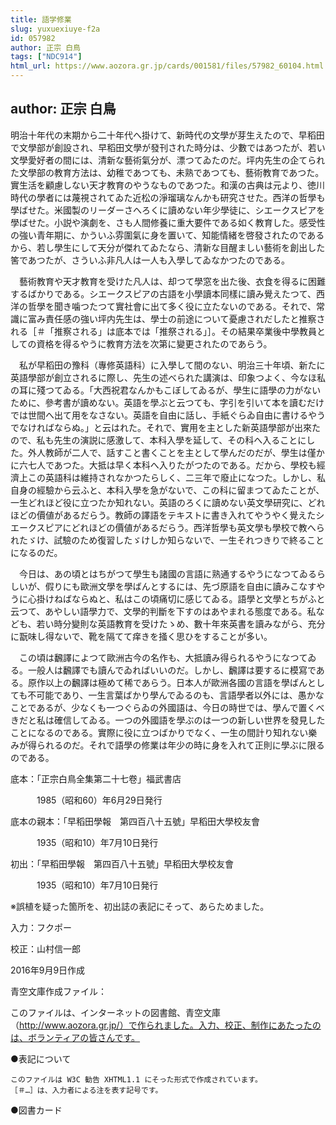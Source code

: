 ```yaml
---
title: 語学修業
slug: yuxuexiuye-f2a
id: 057982
author: 正宗 白鳥
tags: ["NDC914"]
html_url: https://www.aozora.gr.jp/cards/001581/files/57982_60104.html
---
```


## author: 正宗 白鳥

明治十年代の末期から二十年代へ掛けて、新時代の文學が芽生えたので、早稻田で文學部が創設され、早稻田文學が發刊された時分は、少數ではあつたが、若い文學愛好者の間には、清新な藝術氣分が、漂つてゐたのだ。坪内先生の企てられた文學部の教育方法は、幼稚であつても、未熟であつても、藝術教育であつた。實生活を顧慮しない天才教育のやうなものであつた。和漢の古典は元より、徳川時代の學者には蔑視されてゐた近松の淨瑠璃なんかも研究させた。西洋の哲學も學ばせた。米國製のリーダーさへろくに讀めない年少學徒に、シエークスピアを學ばせた。小説や演劇を、さも人間修養に重大要件である如く教育した。感受性の強い青年期に、かういふ雰圍氣に身を置いて、知能情緒を啓發されたのであるから、若し學生にして天分が傑れてゐたなら、清新な目醒ましい藝術を創出した筈であつたが、さういふ非凡人は一人も入學してゐなかつたのである。

　藝術教育や天才教育を受けた凡人は、却つて學窓を出た後、衣食を得るに困難するばかりである。シエークスピアの古語を小學讀本同樣に讀み覺えたつて、西洋の哲學を聞き噛つたつて實社會に出て多く役に立たないのである。それで、常識に富み責任感の強い坪内先生は、學士の前途について憂慮されだしたと推察される［＃「推察される」は底本では「推祭される」］。その結果卒業後中學教員としての資格を得るやうに教育方法を次第に變更されたのであらう。

　私が早稻田の豫科（專修英語科）に入學して間のない、明治三十年頃、新たに英語學部が創立されるに際し、先生の述べられた講演は、印象つよく、今なほ私の耳に殘つてゐる。「大西祝君なんかもこぼしてゐるが、學生に語學の力がないために、參考書が讀めない。英語を學ぶと云つても、字引を引いて本を讀むだけでは世間へ出て用をなさない。英語を自由に話し、手紙ぐらゐ自由に書けるやうでなければならぬ。」と云はれた。それで、實用を主とした新英語學部が出來たので、私も先生の演説に感激して、本科入學を延して、その科へ入ることにした。外人教師が二人で、話すこと書くことを主として學んだのだが、學生は僅かに六七人であつた。大抵は早く本科へ入りたがつたのである。だから、學校も經濟上この英語科は維持されなかつたらしく、二三年で廢止になつた。しかし、私自身の經驗から云ふと、本科入學を急がないで、この科に留まつてゐたことが、一生どれほど役に立つたか知れない。英語のろくに讀めない英文學研究に、どれほどの價値があるだらう。教師の譯語をテキストに書き入れてやうやく覺えたシエークスピアにどれほどの價値があるだらう。西洋哲學も英文學も學校で教へられたゞけ、試驗のため復習したゞけしか知らないで、一生それつきりで終ることになるのだ。

　今日は、あの頃とはちがつて學生も諸國の言語に熟通するやうになつてゐるらしいが、假りにも歐洲文學を學ばんとするには、先づ原語を自由に讀みこなすやうに心掛けねばならぬと、私はこの頃痛切に感じてゐる。語學と文學とちがふと云つて、あやしい語學力で、文學的判斷を下すのはあやまれる態度である。私なども、若い時分變則な英語教育を受けたゝめ、數十年來英書を讀みながら、充分に翫味し得ないで、靴を隔てて痒きを掻く思ひをすることが多い。

　この頃は飜譯によつて歐洲古今の名作も、大抵讀み得られるやうになつてゐる。一般人は飜譯でも讀んでゐればいいのだ。しかし、飜譯は要するに模寫である。原作以上の飜譯は極めて稀であらう。日本人が歐洲各國の言語を學ばんとしても不可能であり、一生言葉ばかり學んでゐるのも、言語學者以外には、愚かなことであるが、少なくも一つぐらゐの外國語は、今日の時世では、學んで置くべきだと私は確信してゐる。一つの外國語を學ぶのは一つの新しい世界を發見したことになるのである。實際に役に立つばかりでなく、一生の間計り知れない樂みが得られるのだ。それで語學の修業は年少の時に身を入れて正則に學ぶに限るのである。













底本：「正宗白鳥全集第二十七卷」福武書店

　　　1985（昭和60）年6月29日発行

底本の親本：「早稻田學報　第四百八十五號」早稻田大學校友會

　　　1935（昭和10）年7月10日発行

初出：「早稻田學報　第四百八十五號」早稻田大學校友會

　　　1935（昭和10）年7月10日発行

※誤植を疑った箇所を、初出誌の表記にそって、あらためました。

入力：フクポー

校正：山村信一郎

2016年9月9日作成

青空文庫作成ファイル：

このファイルは、インターネットの図書館、青空文庫（http://www.aozora.gr.jp/）で作られました。入力、校正、制作にあたったのは、ボランティアの皆さんです。











●表記について


	このファイルは W3C 勧告 XHTML1.1 にそった形式で作成されています。
	［＃…］は、入力者による注を表す記号です。







●図書カード